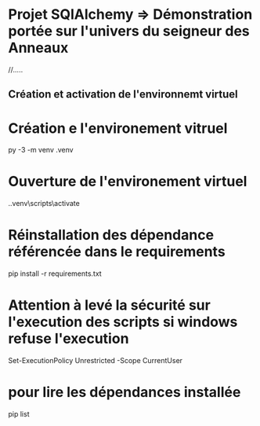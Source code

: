 # Projet SQlAlchemy => Démonstration portée sur l'univers du seigneur des Anneaux

//.....

## Création et activation de l'environnemt virtuel

# Création e l'environement vitruel
py -3 -m venv .venv

# Ouverture de l'environement virtuel
.\.venv\scripts\activate

# Réinstallation des dépendance référencée dans le requirements
pip install -r requirements.txt

# Attention à levé la sécurité sur l'execution des scripts si windows refuse l'execution
Set-ExecutionPolicy Unrestricted -Scope CurrentUser

# pour lire les dépendances installée
pip list